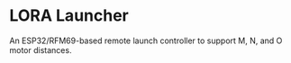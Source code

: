 # LORA Launcher

An ESP32/RFM69-based remote launch controller to support M, N, and O motor distances.
